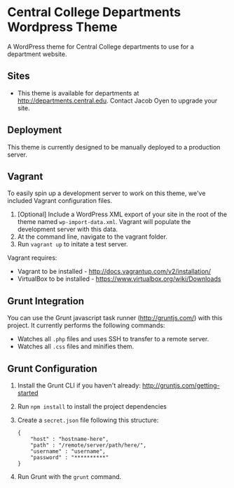 Central College Departments Wordpress Theme
===================

A WordPress theme for Central College departments to use for a department website.

Sites
------------------
* This theme is available for departments at http://departments.central.edu. Contact Jacob Oyen to upgrade your site.

Deployment
------------------
This theme is currently designed to be manually deployed to a production server.

Vagrant
------------------
To easily spin up a development server to work on this theme, we've included Vagrant configuration files. 

1. [Optional] Include a WordPress XML export of your site in the root of the theme named `wp-import-data.xml`. Vagrant will populate the development server with this data.
2. At the command line, navigate to the vagrant folder.
3. Run `vagrant up` to initate a test server.

Vagrant requires:
* Vagrant to be installed - http://docs.vagrantup.com/v2/installation/
* VirtualBox to be installed - https://www.virtualbox.org/wiki/Downloads


Grunt Integration
------------------
You can use the Grunt javascript task runner (http://gruntjs.com/) with this project. It currently performs the following commands:

* Watches all `.php` files and uses SSH to transfer to a remote server.
* Watches all `.css` files and minifies them.

Grunt Configuration
------------------

1. Install the Grunt CLI if you haven't already:  http://gruntjs.com/getting-started
2. Run `npm install` to install the project dependencies
3. Create a `secret.json` file following this structure:

	```javscript
	{
	    "host" : "hostname-here",
		"path" : "/remote/server/path/here/",
	    "username" : "username",
	    "password" : "**********"
	}
	```
4. Run Grunt with the `grunt` command.